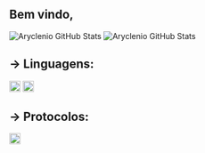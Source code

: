 ## Bem vindo, 

![Aryclenio GitHub Stats](https://github-readme-stats.vercel.app/api?username=EdsonAugusto&show_icons=true&theme=github_dark)
![Aryclenio GitHub Stats](https://github-readme-stats.vercel.app/api/top-langs/?username=EdsonAugusto&theme=github_dark)


## → Linguagens:
<code><img height="20" src="https://i.pinimg.com/originals/1c/86/84/1c8684b06bc7ad1e1f6b7b0099d87300.jpg"></code>
<code><img height="20" src="https://upload.wikimedia.org/wikipedia/commons/thumb/9/99/Unofficial_JavaScript_logo_2.svg/480px-Unofficial_JavaScript_logo_2.svg.png"></code>

## → Protocolos:
<code><img height="20" src="https://w7.pngwing.com/pngs/628/861/png-transparent-computer-icons-voip-gateway-voice-over-ip-internet-connect-miscellaneous-blue-computer-network-thumbnail.png"></code>

<!--
**EdsonAugusto/EdsonAugusto** is a ✨ _special_ ✨ repository because its `README.md` (this file) appears on your GitHub profile.

Here are some ideas to get you started:

- 🔭 I’m currently working on ...
- 🌱 I’m currently learning ...
- 👯 I’m looking to collaborate on ...
- 🤔 I’m looking for help with ...
- 💬 Ask me about ...
- 📫 How to reach me: ...
- 😄 Pronouns: ...
- ⚡ Fun fact: ...
-->
